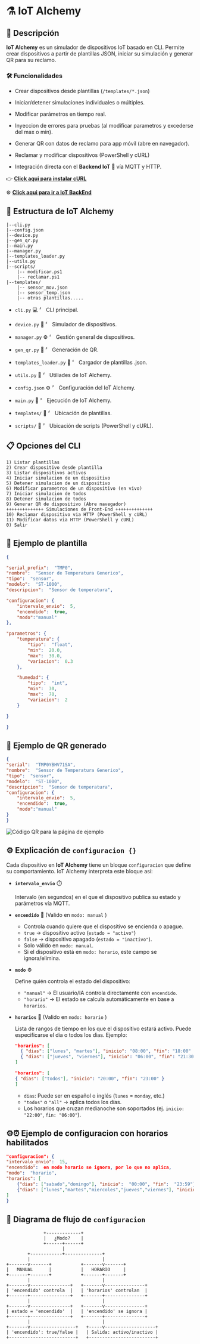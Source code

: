 #
# ⚗️ IoT Alchemy

  

## 📝 Descripción

  

**IoT Alchemy** es un simulador de dispositivos IoT basado en CLI. Permite crear dispositivos a partir de plantillas JSON, iniciar su simulación y generar QR para su reclamo.

  

### 🛠️ Funcionalidades

  

- Crear dispositivos desde plantillas (`/templates/*.json`)

- Iniciar/detener simulaciones individuales o múltiples.

- Modificar parámetros en tiempo real.

  

- Inyeccion de errores para pruebas (al modificar parametros y excederse del max o min).

- Generar QR con datos de reclamo para app móvil (abre en navegador).

- Reclamar y modificar dispositivos (PowerShell y cURL)

- Integración directa con el **Backend IoT** 🚀 vía MQTT y HTTP.

  

👉 [**Click aqui para instalar cURL**](https://curl.se/download.html)

⚙️ [**Click aqui para ir a IoT BackEnd**](https://github.com/mjmelean/IoT_Backend)

  

## 📁 Estructura de IoT Alchemy

  

```
|--cli.py
|--config.json
|--device.py
|--gen_qr.py
|--main.py
|--manager.py
|--templates_loader.py
|--utils.py
|--scripts/
	|-- modificar.ps1
	|-- reclamar.ps1
|--templates/
	|-- sensor_mov.json
	|-- sensor_temp.json
	|-- otras plantillas.....
```

  
-  `cli.py` 💻 〞 CLI principal.

-  `device.py` 📱 〞 Simulador de dispositivos.

-  `manager.py` ⚙️ 〞 Gestión general de dispositivos.

-  `gen_qr.py` 🔳 〞 Generación de QR.

-  `templates_loader.py` 📄 〞 Cargador de plantillas .json.

-  `utils.py` 🔧 〞 Utiliades de IoT Alchemy.

-  `config.json` ⚙️ 〞 Configuración del IoT Alchemy.

-  `main.py` 🚀 〞 Ejecución de IoT Alchemy.

-  `templates/` 📂 〞 Ubicación de plantillas.

-  `scripts/` 📜 〞 Ubicación de scripts (PowerShell y cURL).

  

## 📋 Opciones del CLI

  

```
1) Listar plantillas
2) Crear dispositivo desde plantilla
3) Listar dispositivos activos
4) Iniciar simulacion de un dispositivo
5) Detener simulacion de un dispositivo
6) Modificar parametros de un dispositivo (en vivo)
7) Iniciar simulacion de todos
8) Detener simulacion de todos
9) Generar QR de dispositivo (Abre navegador)
++++++++++++++ Simulaciones de Front-End ++++++++++++++
10) Reclamar dispositivo via HTTP (PowerShell y cURL)
11) Modificar datos via HTTP (PowerShell y cURL)
0) Salir

```
## 📄 Ejemplo de plantilla

```json
{

"serial_prefix":  "TMP0",
"nombre":  "Sensor de Temperatura Generico",
"tipo":  "sensor",
"modelo":  "ST-1000",
"descripcion":  "Sensor de temperatura",

"configuracion": {
	"intervalo_envio":  5,
	"encendido":  true,
	"modo":"manual"
},

"parametros": {
	"temperatura": {
		"tipo":  "float",
		"min":  20.0,
		"max":  30.0,
		"variacion":  0.3
	},

	"humedad": {
		"tipo":  "int",
		"min":  30,
		"max":  70,
		"variacion":  2
	}

}

}
```

  

## 🔳 Ejemplo de QR generado

  

```json
{
"serial":  "TMP0YBHV71SA",
"nombre":  "Sensor de Temperatura Generico",
"tipo":  "sensor",
"modelo":  "ST-1000",
"descripcion":  "Sensor de temperatura",
"configuracion": {
	"intervalo_envio":  5,
	"encendido":  true,
	"modo":"manual"
}
}
```

  

![Código QR para la página de ejemplo](https://i.postimg.cc/Y0pkVB9M/qr-TMP0-YBHV71-SA.png)

## ⚙️ Explicación de `configuracion {}`

Cada dispositivo en **IoT Alchemy** tiene un bloque `configuracion` que define su comportamiento. IoT Alchemy interpreta este bloque así:

* **`intervalo_envio`** ⏱️

  Intervalo (en segundos) en el que el dispositivo publica su estado y parámetros vía MQTT.

* **`encendido`** 🔌 (Valido en `modo: manual` )
	
  * Controla cuando quiere que el dispositivo se encienda o apague.
  * `true` → dispositivo activo (`estado = "activo"`)
  * `false` → dispositivo apagado (`estado = "inactivo"`).
  * Solo válido en `modo: manual`.
  * Si el dispositivo está en `modo: horario`, este campo se ignora/elimina.

* **`modo`** ⚙️

   Define quién controla el estado del dispositivo:

  * `"manual"` → El usuario/IA controla directamente con `encendido`.
  * `"horario"` → El estado se calcula automáticamente en base a `horarios`.

* **`horarios`** 📅 (Valido en `modo: horario` )

  Lista de rangos de tiempo en los que el dispositivo estará activo. Puede especificarse el dia o todos los dias.
  Ejemplo:

  ```json
  "horarios": [
    { "dias": ["lunes", "martes"], "inicio": "08:00", "fin": "18:00" }
    { "dias": ["jueves", "viernes"], "inicio": "06:00", "fin": "21:30" }
  ]
  ```
    ```json
  "horarios": [
    { "dias": ["todos"], "inicio": "20:00", "fin": "23:00" }
  ]
  ```

  * `dias`: Puede ser en español o inglés (`lunes` = `monday`, etc.)
  * `"todos"` o `"all"` → aplica todos los días.
  * Los horarios que cruzan medianoche son soportados (ej. `inicio: "22:00"`, `fin: "06:00"`).


## ⚙️⏰ Ejemplo de configuracion con horarios habilitados

  

```json
"configuracion": {
"intervalo_envio":  15,
"encendido":  en modo horario se ignora, por lo que no aplica,
"modo":  "horario",
"horarios": [
	{"dias": ["sabado","domingo"], "inicio":  "00:00", "fin":  "23:59"},
	{"dias": ["lunes","martes","miercoles","jueves","viernes"], "inicio":  "20:00", "fin":  "07:00"}
]
}
```

## 🔄 Diagrama de flujo de `configuracion`

```
              +-------------+
              |   ¿Modo?    |
              +------+------+
                     |
        +------------+--------------+
        |                           |
+-------v-------+           +-------v-------+
|   MANUAL      |           |   HORARIO     |
+-------+-------+           +-------+-------+
        |                           |
+-------v---------------+   +-------v---------------+
| 'encendido' controla  |   | 'horarios' controlan  |
+-------+---------------+   +-------+---------------+
        |                           |
+-------v---------------+   +-------v---------------+
| estado = 'encendido'  |   | 'encendido' se ignora |
+-------+---------------+   +-------+---------------+
        |                           |
+-------v-----------------+   +-----v-------------------+
| 'encendido': true/false |   | Salida: activo/inactivo |
+-------------------------+   +-------------------------+
```
